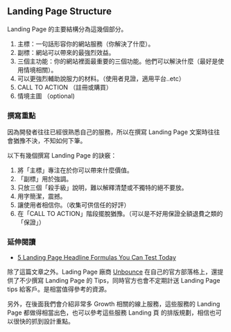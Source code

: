 ## Landing Page Structure

Landing Page 的主要結構分為這幾個部分。

1. 主標：一句話形容你的網站服務（你解決了什麼）。
2. 副標：網站可以帶來的最強烈效益。
3. 三個主功能：你的網站裡面最重要的三個功能。他們可以解決什麼（最好是使用情境相關）。
4. 可以更強烈輔助說服力的材料。（使用者見證，適用平台..etc）
5. CALL TO ACTION （註冊或購買）
6. 情境主圖 （optional)

### 撰寫重點

因為開發者往往已經很熟悉自己的服務，所以在撰寫 Landing Page 文案時往往會猶豫不決，不知如何下筆。

以下有幾個撰寫 Landing Page 的訣竅：

1. 將「主標」專注在於你可以帶來什麼價值。
2. 「副標」用於強調。
3. 只放三個「殺手級」說明，難以解釋清楚或不獨特的絕不要放。
4. 用字簡潔，震撼。
5. 讓使用者相信你。（收集可供信任的好評）
6. 在「CALL TO ACTION」階段擺脫猶豫。（可以是不好用保證全額退費之類的「保證」）

### 延伸閱讀

* [5 Landing Page Headline Formulas You Can Test Today](http://unbounce.com/landing-pages/5-headline-formulas/)

除了這篇文章之外。Lading Page 廠商 [Unbounce](http://unbounce.com) 在自己的官方部落格上，還提供了不少撰寫 Landing Page 的 Tips，同時官方也會不定期計送 Landing Page tips 給客戶。是相當值得參考的資源。

另外，在後面我們會介紹非常多 Growth 相關的線上服務，這些服務的 Landing Page 都做得相當出色，也可以參考這些服務 Landing 頁 的排版規劃，相信也可以很快的抓到設計重點。

